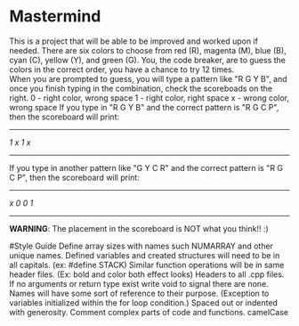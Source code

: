 # Mastermind
This is a project that will be able to be improved and worked upon if needed.
There are six colors to choose from red (R), magenta (M), blue (B), 
cyan (C), yellow (Y), and green (G). You, the code breaker, are to 
guess the colors in the correct order, you have a chance to try 12 times.  
When you are prompted to guess, you will type a pattern like "R G Y B", 
and once you finish typing in the combination, check the scoreboads on the right.
0 - right color, wrong space
1 - right color, right space
x - wrong color, wrong space
If you type in "R G Y B" and the correct pattern is "R G C P", then the scoreboard will print:
*******
*1   x*
*1   x*
*******
If you type in another pattern like "G Y C R" and the correct pattern is "R G C P", then the scoreboard will print:
*******
*x   0*
*0   1*
*******
**WARNING**: The placement in the scoreboard is NOT what you think!! :)

#Style Guide
Define array sizes with names such NUMARRAY and other unique names.
Defined variables and created structures will need to be in all capitals. (ex: #define STACK)
Similar function operations will be in same header files. (Ex: bold and color both effect looks)
Headers to all .cpp files.
If no arguments or return type exist write void to signal there are none.
Names will have some sort of reference to their purpose. (Exception to variables initialized within the for loop condition.)
Spaced out or indented with generosity.
Comment complex parts of code and functions.
camelCase
